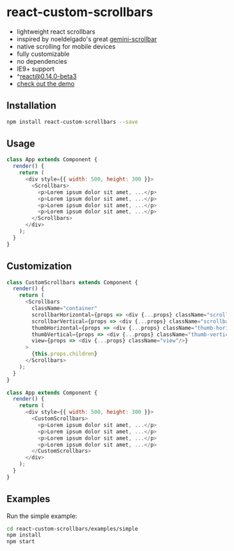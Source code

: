 react-custom-scrollbars
=========================

* lightweight react scrollbars
* inspired by noeldelgado's great [gemini-scrollbar](https://github.com/noeldelgado/gemini-scrollbar)
* native scrolling for mobile devices
* fully customizable
* no dependencies
* IE9+ support
* ^react@0.14.0-beta3
* [check out the demo](http://malte-wessel.github.io/react-custom-scrollbars/)

## Installation
```bash
npm install react-custom-scrollbars --save
```

## Usage
```javascript
class App extends Component {
  render() {
    return (
      <div style={{ width: 500, height: 300 }}>
        <Scrollbars>
          <p>Lorem ipsum dolor sit amet, ...</p>
          <p>Lorem ipsum dolor sit amet, ...</p>
          <p>Lorem ipsum dolor sit amet, ...</p>
          <p>Lorem ipsum dolor sit amet, ...</p>
        </Scrollbars>
      </div>
    );
  }
}
```

## Customization
```javascript
class CustomScrollbars extends Component {
  render() {
    return (
      <Scrollbars
        className="container"
        scrollbarHorizontal={props => <div {...props} className="scrollbar-horizontal" />}
        scrollbarVertical={props => <div {...props} className="scrollbar-vertical"/>}
        thumbHorizontal={props => <div {...props} className="thumb-horizontal"/>}
        thumbVertical={props => <div {...props} className="thumb-vertical"/>}
        view={props => <div {...props} className="view"/>}
      >
        {this.props.children}
      </Scrollbars>
    );
  }
}

class App extends Component {
  render() {
    return (
      <div style={{ width: 500, height: 300 }}>
        <CustomScrollbars>
          <p>Lorem ipsum dolor sit amet, ...</p>
          <p>Lorem ipsum dolor sit amet, ...</p>
          <p>Lorem ipsum dolor sit amet, ...</p>
          <p>Lorem ipsum dolor sit amet, ...</p>
        </CustomScrollbars>
      </div>
    );
  }
}
```

## Examples

Run the simple example:
```bash
cd react-custom-scrollbars/examples/simple
npm install
npm start
```
